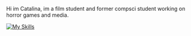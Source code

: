Hi im Catalina, im a film student and former compsci student working on horror games and media.

[![My Skills](https://skillicons.dev/icons?i=ae,html,css,cs,godot)](https://skillicons.dev)
